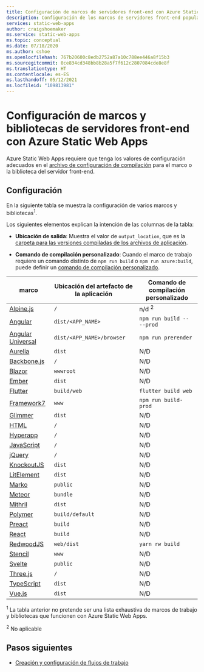 ```yaml
---
title: Configuración de marcos de servidores front-end con Azure Static Web Apps
description: Configuración de los marcos de servidores front-end populares necesarios para Azure Static Web Apps
services: static-web-apps
author: craigshoemaker
ms.service: static-web-apps
ms.topic: conceptual
ms.date: 07/18/2020
ms.author: cshoe
ms.openlocfilehash: 767b20600c8edb2752a87a10c788ee446a8f15b3
ms.sourcegitcommit: 0ce834cd348bb8b28a5f7f612c2807084cde8e8f
ms.translationtype: HT
ms.contentlocale: es-ES
ms.lasthandoff: 05/12/2021
ms.locfileid: "109813981"
---
```

# <a name="configure-front-end-frameworks-and-libraries-with-azure-static-web-apps"></a>Configuración de marcos y bibliotecas de servidores front-end con Azure Static Web Apps

Azure Static Web Apps requiere que tenga los valores de configuración adecuados en el [archivo de configuración de compilación](github-actions-workflow.md) para el marco o la biblioteca del servidor front-end.

## <a name="configuration"></a>Configuración

En la siguiente tabla se muestra la configuración de varios marcos y bibliotecas<sup>1</sup>.

Los siguientes elementos explican la intención de las columnas de la tabla:

- **Ubicación de salida**: Muestra el valor de `output_location`, que es la [carpeta para las versiones compiladas de los archivos de aplicación](github-actions-workflow.md#build-and-deploy).

- **Comando de compilación personalizado**: Cuando el marco de trabajo requiere un comando distinto de `npm run build` o `npm run azure:build`, puede definir un [comando de compilación personalizado](github-actions-workflow.md#custom-build-commands).

| marco | Ubicación del artefacto de la aplicación | Comando de compilación personalizado |
|--|--|--|
| [Alpine.js](https://github.com/alpinejs/alpine/) | `/` | n/d <sup>2</sup> |
| [Angular](https://angular.io/) | `dist/<APP_NAME>` | `npm run build -- --prod` |
| [Angular Universal](https://angular.io/guide/universal) | `dist/<APP_NAME>/browser` | `npm run prerender` |
| [Aurelia](https://aurelia.io/) | `dist` | N/D |
| [Backbone.js](https://backbonejs.org/) | `/` | N/D |
| [Blazor](https://dotnet.microsoft.com/apps/aspnet/web-apps/blazor) | `wwwroot` | N/D |
| [Ember](https://emberjs.com/) | `dist` | N/D |
| [Flutter](https://flutter.dev/) | `build/web` | `flutter build web` |
| [Framework7](https://framework7.io/) | `www` | `npm run build-prod` |
| [Glimmer](https://glimmerjs.com/) | `dist` | N/D |
| [HTML](https://developer.mozilla.org/docs/Web/HTML) | `/` | N/D |
| [Hyperapp](https://hyperapp.dev/) | `/` | N/D |
| [JavaScript](https://developer.mozilla.org/docs/Web/javascript) | `/` | N/D |
| [jQuery](https://jquery.com/) | `/` | N/D |
| [KnockoutJS](https://knockoutjs.com/) | `dist` | N/D |
| [LitElement](https://lit-element.polymer-project.org/) | `dist` | N/D |
| [Marko](https://markojs.com/) | `public` | N/D |
| [Meteor](https://www.meteor.com/) | `bundle` | N/D |
| [Mithril](https://mithril.js.org/) | `dist` | N/D |
| [Polymer](https://www.polymer-project.org/) | `build/default` | N/D |
| [Preact](https://preactjs.com/) | `build` | N/D |
| [React](https://reactjs.org/) | `build` | N/D |
| [RedwoodJS](https://redwoodjs.com/) | `web/dist` | `yarn rw build` |
| [Stencil](https://stenciljs.com/) | `www` | N/D |
| [Svelte](https://svelte.dev/) | `public` | N/D |
| [Three.js](https://threejs.org/) | `/` | N/D |
| [TypeScript](https://www.typescriptlang.org/) | `dist` | N/D |
| [Vue.js](https://vuejs.org/) | `dist` | N/D |

<sup>1</sup> La tabla anterior no pretende ser una lista exhaustiva de marcos de trabajo y bibliotecas que funcionen con Azure Static Web Apps.

<sup>2</sup> No aplicable

## <a name="next-steps"></a>Pasos siguientes

- [Creación y configuración de flujos de trabajo](github-actions-workflow.md)
